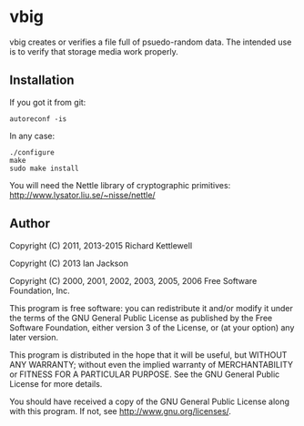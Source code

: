 vbig
====

vbig creates or verifies a file full of psuedo-random data.
The intended use is to verify that storage media work properly.

Installation
------------

If you got it from git:

    autoreconf -is

In any case:

    ./configure
    make
    sudo make install

You will need the Nettle library of cryptographic primitives:
  http://www.lysator.liu.se/~nisse/nettle/

Author
------

Copyright (C) 2011, 2013-2015 Richard Kettlewell

Copyright (C) 2013 Ian Jackson

Copyright (C) 2000, 2001, 2002, 2003, 2005, 2006 Free Software Foundation, Inc.

This program is free software: you can redistribute it and/or modify
it under the terms of the GNU General Public License as published by
the Free Software Foundation, either version 3 of the License, or
(at your option) any later version.

This program is distributed in the hope that it will be useful,
but WITHOUT ANY WARRANTY; without even the implied warranty of
MERCHANTABILITY or FITNESS FOR A PARTICULAR PURPOSE.  See the
GNU General Public License for more details.

You should have received a copy of the GNU General Public License
along with this program.  If not, see <http://www.gnu.org/licenses/>.
